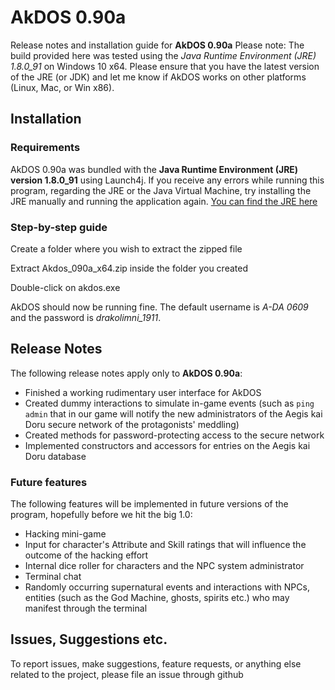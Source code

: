 # AkDOS 0.90a
Release notes and installation guide for **AkDOS 0.90a**
Please note: The build provided here was tested using the *Java Runtime Environment (JRE) 1.8.0_91*
on Windows 10 x64. Please ensure that you have the latest version of the JRE (or JDK) and let me know
if AkDOS works on other platforms (Linux, Mac, or Win x86).

## Installation

### Requirements
AkDOS 0.90a was bundled with the  **Java Runtime Environment (JRE) version 1.8.0_91** using Launch4j.
If you receive any errors while running this program, regarding the JRE or the Java Virtual Machine,
try installing the JRE manually and running the application again.
[You can find the JRE here](http://www.oracle.com/technetwork/java/javase/downloads/jre8-downloads-2133155.html "Download JRE")

### Step-by-step guide

Create a folder where you wish to extract the zipped file

Extract Akdos_090a_x64.zip inside the folder you created

Double-click on akdos.exe

AkDOS should now be running fine. The default username is *A-DA 0609* and the password is *drakolimni_1911*.

## Release Notes
The following release notes apply only to **AkDOS 0.90a**:

+ Finished a working rudimentary user interface for AkDOS
+ Created dummy interactions to simulate in-game events (such as `ping admin` that in our game
will notify the new administrators of the Aegis kai Doru secure network of the protagonists'
meddling)
+ Created methods for password-protecting access to the secure network
+ Implemented constructors and accessors for entries on the Aegis kai Doru database

### Future features
The following features will be implemented in future versions of the program, hopefully
before we hit the big 1.0:
+ Hacking mini-game
+ Input for character's Attribute and Skill ratings that will influence the outcome of the hacking
effort
+ Internal dice roller for characters and the NPC system administrator
+ Terminal chat
+ Randomly occurring supernatural events and interactions with NPCs, entities (such as the God Machine,
ghosts, spirits etc.) who may manifest through the terminal

## Issues, Suggestions etc.
To report issues, make suggestions, feature requests, or anything else related to the project,
please file an issue through github

